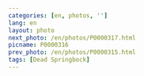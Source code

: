 ```yaml
---
categories: [en, photos, '']
lang: en
layout: photo
next_photo: /en/photos/P0000317.html
picname: P0000316
prev_photo: /en/photos/P0000315.html
tags: [Dead Springbock]
---
```

